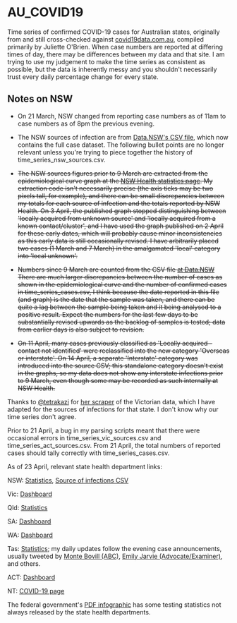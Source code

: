 # AU_COVID19
Time series of confirmed COVID-19 cases for Australian states, originally from and still cross-checked against [covid19data.com.au](https://www.covid19data.com.au/), compiled primarily by Juliette O'Brien.  When case numbers are reported at differing times of day, there may be differences between my data and that site.  I am trying to use my judgement to make the time series as consistent as possible, but the data is inherently messy and you shouldn't necessarily trust every daily percentage change for every state.

## Notes on NSW
- On 21 March, NSW changed from reporting case numbers as of 11am to case numbers as of 8pm the previous evening.

- The NSW sources of infection are from [Data.NSW's CSV file](https://data.nsw.gov.au/data/dataset/nsw-covid-19-cases-by-location-and-likely-source-of-infection/resource/2776dbb8-f807-4fb2-b1ed-184a6fc2c8aa), which now contains the full case dataset.  The following bullet points are no longer relevant unless you're trying to piece together the history of time_series_nsw_sources.csv.

- ~~The NSW sources figures prior to 9 March are extracted from the epidemiological curve graph at the [NSW Health statistics page](https://www.health.nsw.gov.au/Infectious/diseases/Pages/covid-19-latest.aspx). My extraction code isn't necessarily precise (the axis ticks may be two pixels tall, for example), and there can be small discrepancies between my totals for each source of infection and the totals reported by NSW Health.  On 3 April, the published graph stopped distinguishing between 'locally acquired from unknown source' and 'locally acquired from a known contact/cluster', and I have used the graph published on 2 April for these early dates, which will probably cause minor inconsistencies as this early data is still occasionally revised.  I have arbitrarily placed two cases (1 March and 7 March) in the amalgamated 'local' category into 'local unknown'.~~

- ~~Numbers since 9 March are counted from the CSV file [at Data.NSW](https://data.nsw.gov.au/data/dataset/nsw-covid-19-cases-by-likely-source-of-infection/resource/2f1ba0f3-8c21-4a86-acaf-444be4401a6d) There are much larger discrepancies between the number of cases as shown in the epidemiological curve and the number of confirmed cases in time_series_cases.csv, I think because the date reported in this file (and graph) is the date that the sample was taken, and there can be quite a lag between the sample being taken and it being analysed to a positive result.  Expect the numbers for the last few days to be substantially revised upwards as the backlog of samples is tested; data from earlier days is also subject to revision.~~

- ~~On 11 April, many cases previously classified as 'Locally acquired - contact not identified' were reclassified into the new category 'Overseas or interstate'.  On 14 April, a separate 'Interstate' category was introduced into the source CSV; this standalone category doesn't exist in the graphs, so my data does not show any interstate infections prior to 9 March, even though some may be recorded as such internally at NSW Health.~~

Thanks to [@tetrakazi](https://twitter.com/tetrakazi) for [her scraper](https://github.com/theojulienne/covid-19-data-aus/blob/master/scripts.hourly/50-vic.py) of the Victorian data, which I have adapted for the sources of infections for that state.  I don't know why our time series don't agree.

Prior to 21 April, a bug in my parsing scripts meant that there were occasional errors in time_series_vic_sources.csv and time_series_act_sources.csv.  From 21 April, the total numbers of reported cases should tally correctly with time_series_cases.csv.

As of 23 April, relevant state health department links:

NSW: [Statistics](https://www.health.nsw.gov.au/Infectious/diseases/Pages/covid-19-latest.aspx), [Source of infections CSV](https://data.nsw.gov.au/data/dataset/nsw-covid-19-cases-by-location-and-likely-source-of-infection/resource/2776dbb8-f807-4fb2-b1ed-184a6fc2c8aa)

Vic: [Dashboard](https://app.powerbi.com/view?r=eyJrIjoiODBmMmE3NWQtZWNlNC00OWRkLTk1NjYtMjM2YTY1MjI2NzdjIiwidCI6ImMwZTA2MDFmLTBmYWMtNDQ5Yy05Yzg4LWExMDRjNGViOWYyOCJ9)

Qld: [Statistics](https://www.qld.gov.au/health/conditions/health-alerts/coronavirus-covid-19/current-status/statistics)

SA: [Dashboard](https://www.covid-19.sa.gov.au/home/dashboard)

WA: [Dashboard](https://experience.arcgis.com/experience/359bca83a1264e3fb8d3b6f0a028d768)

Tas: [Statistics](https://coronavirus.tas.gov.au/facts/cases-and-testing-updates); my daily updates follow the evening case announcements, usually tweeted by [Monte Bovill (ABC)](https://twitter.com/MonteBovill), [Emily Jarvie (Advocate/Examiner)](https://twitter.com/emilyjjarvie), and others.

ACT: [Dashboard](https://app.powerbi.com/view?r=eyJrIjoiM2M4MGIxYTUtZjA1Yy00YTA4LTkwNDMtMDM4ZTdkMGZhN2ZiIiwidCI6ImI0NmMxOTA4LTAzMzQtNDIzNi1iOTc4LTU4NWVlODhlNDE5OSJ9)

NT: [COVID-19 page](https://coronavirus.nt.gov.au/)

The federal government's [PDF infographic](https://www.health.gov.au/resources/publications/coronavirus-covid-19-at-a-glance) has some testing statistics not always released by the state health departments.
